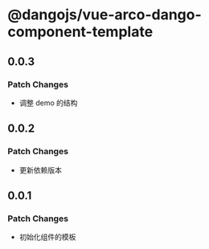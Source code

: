 # @dangojs/vue-arco-dango-component-template

## 0.0.3

### Patch Changes

- 调整 demo 的结构

## 0.0.2

### Patch Changes

- 更新依赖版本

## 0.0.1

### Patch Changes

- 初始化组件的模板

